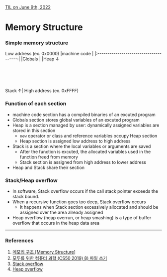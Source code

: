 [TIL on June 9th, 2022](../TIL/2022/06/06-09-2022.md)
# **Memory Structure**

### Simple memory structure
Low address (ex. 0x0000)
|machine code                            |
|:--------------------------------------:|
|Globals                                 |
|Heap   ↓<br><br><br><br><br><br>Stack  ↑|
High address (ex. 0xFFFF)


### Function of each section
- machine code section has a compiled binaries of an excuted program
- Globals section stores global variables of an excuted program
- Heap is a section managed by user: dynamically assigned variables are stored in this section
  * `new` operator or class and reference variables occupy Heap section
  * Heap section is assigned low address to high address
- Stack is a section where the local variables or arguments are saved
  * After the function is excuted, the allocated variables used in the function freed from memory
  * Stack section is assigned from high address to lower address
- Heap and Stack share their section

### Stack/Heap overflow
- In software, Stack overflow occurs if the call stack pointer exceeds the stack bound.
- When a recursive function goes too deep, Stack overflow occurs
  * It happens when Stack section excessively allocated and should be assigned over the area already assigned
- Heap overflow (heap overrun, or heap smashing) is a type of buffer overflow that occurs in the heap data area

___

### References
1. [메모리 구조 [Memory Structure]](https://st-lab.tistory.com/198)
2. [모두를 위한 컴퓨터 과학 (CS50 2019) 8) 파일 쓰기](https://www.boostcourse.org/cs112/lecture/119034)
3. [Stack overflow](https://en.wikipedia.org/wiki/Stack_overflow)
4. [Heap overflow](https://en.wikipedia.org/wiki/Heap_overflow)